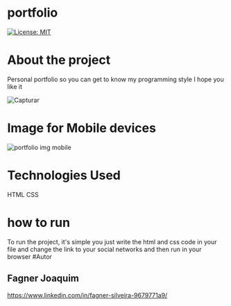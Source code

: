 # portfolio

[![License: MIT](https://img.shields.io/badge/License-MIT-yellow.svg)](https://opensource.org/licenses/MIT)

# About the project
 Personal portfolio so you can get to know my programming style I hope you like it

![Capturar](https://user-images.githubusercontent.com/82983857/144362317-fa9e213e-bc1f-4703-9801-66f10933b0d3.PNG)

# Image for Mobile devices

 ![portfolio img mobile](https://user-images.githubusercontent.com/82983857/144460085-26fd3f26-4a10-4f14-99b3-6333a17cea88.PNG)

# Technologies Used

HTML
CSS

# how to run

 To run the project, it's simple you just write the html and css code in your file
and change the link to your social networks and then run in your browser
#Autor

## Fagner Joaquim

https://www.linkedin.com/in/fagner-silveira-9679771a9/


